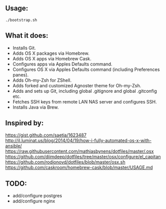 Usage:
------

```
./bootstrap.sh
```

What it does:
-------------

- Installs Git.
- Adds OS X packages via Homebrew.
- Adds OS X apps via Homebrew Cask.
- Configures apps via Apples Defaults command.
- Configures OS X via Apples Defaults command (including Preferences panes).
- Adds Oh-my-Zsh for ZShell.
- Adds forked and customized Agnoster theme for Oh-my-Zsh.
- Adds and sets up Git, including global .gitignore and global .gitconfig etc.
- Fetches SSH keys from remote LAN NAS server and configures SSH.
- Installs Java via Brew.

Inspired by:
------------

https://gist.github.com/saetia/1623487
http://il.luminat.us/blog/2014/04/19/how-i-fully-automated-os-x-with-ansible/
https://raw.githubusercontent.com/mathiasbynens/dotfiles/master/.osx
https://github.com/diimdeep/dotfiles/tree/master/osx/configure/el_capitan
https://github.com/rodionovd/dotfiles/blob/master/osx.sh
https://github.com/caskroom/homebrew-cask/blob/master/USAGE.md

TODO:
-----

- add/configure postgres
- add/configure nginx
